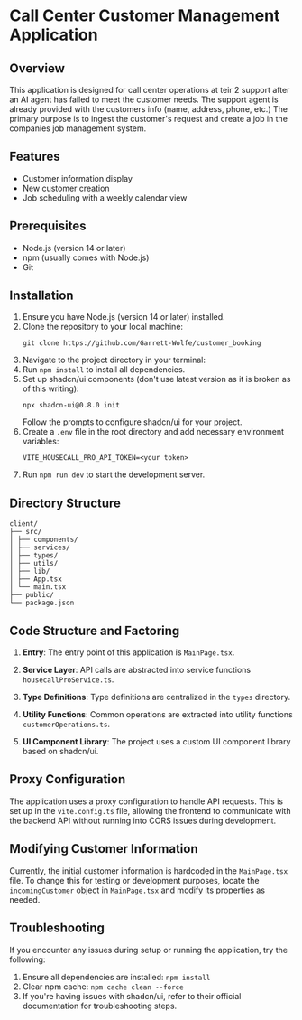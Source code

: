# Call Center Customer Management Application

## Overview

This application is designed for call center operations at teir 2 support after an AI agent has failed to meet the customer needs. The support agent is already provided with the customers info (name, address, phone, etc.) The primary purpose is to ingest the customer's request and create a job in the companies job management system.

## Features

- Customer information display
- New customer creation
- Job scheduling with a weekly calendar view

## Prerequisites

- Node.js (version 14 or later)
- npm (usually comes with Node.js)
- Git

## Installation

1. Ensure you have Node.js (version 14 or later) installed.
2. Clone the repository to your local machine:
   ```
   git clone https://github.com/Garrett-Wolfe/customer_booking
   ```
3. Navigate to the project directory in your terminal:
4. Run `npm install` to install all dependencies.
5. Set up shadcn/ui components (don't use latest version as it is broken as of this writing):
   ```
   npx shadcn-ui@0.8.0 init
   ```
   Follow the prompts to configure shadcn/ui for your project.
6. Create a `.env` file in the root directory and add necessary environment variables:
   ```
   VITE_HOUSECALL_PRO_API_TOKEN=<your token>
   ```
7. Run `npm run dev` to start the development server.


## Directory Structure
```
client/
├── src/
│ ├── components/
│ ├── services/
│ ├── types/
│ ├── utils/
│ ├── lib/
│ ├── App.tsx
│ └── main.tsx
├── public/
└── package.json
```


## Code Structure and Factoring

1. **Entry**: The entry point of this application is `MainPage.tsx`.

2. **Service Layer**: API calls are abstracted into service functions `housecallProService.ts`.

3. **Type Definitions**: Type definitions are centralized in the `types` directory.

4. **Utility Functions**: Common operations are extracted into utility functions `customerOperations.ts`.

5. **UI Component Library**: The project uses a custom UI component library based on shadcn/ui.


## Proxy Configuration

The application uses a proxy configuration to handle API requests. This is set up in the `vite.config.ts` file, allowing the frontend to communicate with the backend API without running into CORS issues during development.

## Modifying Customer Information

Currently, the initial customer information is hardcoded in the `MainPage.tsx` file. To change this for testing or development purposes, locate the `incomingCustomer` object in `MainPage.tsx` and modify its properties as needed.

## Troubleshooting

If you encounter any issues during setup or running the application, try the following:

1. Ensure all dependencies are installed: `npm install`
2. Clear npm cache: `npm cache clean --force`
3. If you're having issues with shadcn/ui, refer to their official documentation for troubleshooting steps.

